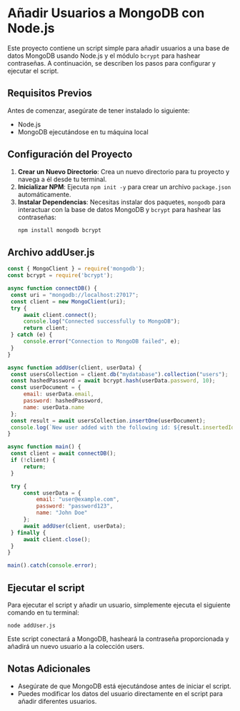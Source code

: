 # Añadir Usuarios a MongoDB con Node.js

Este proyecto contiene un script simple para añadir usuarios a una base de datos MongoDB usando Node.js y el módulo `bcrypt` para hashear contraseñas. A continuación, se describen los pasos para configurar y ejecutar el script.

## Requisitos Previos

Antes de comenzar, asegúrate de tener instalado lo siguiente:

- Node.js
- MongoDB ejecutándose en tu máquina local

## Configuración del Proyecto

1. **Crear un Nuevo Directorio**: Crea un nuevo directorio para tu proyecto y navega a él desde tu terminal.
2. **Inicializar NPM**: Ejecuta `npm init -y` para crear un archivo `package.json` automáticamente.
3. **Instalar Dependencias**: Necesitas instalar dos paquetes, `mongodb` para interactuar con la base de datos MongoDB y `bcrypt` para hashear las contraseñas:
   ```bash
   npm install mongodb bcrypt
   ```
## Archivo addUser.js

   ```javascript
const { MongoClient } = require('mongodb');
const bcrypt = require('bcrypt');

async function connectDB() {
    const uri = "mongodb://localhost:27017";
    const client = new MongoClient(uri);
    try {
        await client.connect();
        console.log("Connected successfully to MongoDB");
        return client;
    } catch (e) {
        console.error("Connection to MongoDB failed", e);
    }
}

async function addUser(client, userData) {
    const usersCollection = client.db("mydatabase").collection("users");
    const hashedPassword = await bcrypt.hash(userData.password, 10);
    const userDocument = {
        email: userData.email,
        password: hashedPassword,
        name: userData.name
    };
    const result = await usersCollection.insertOne(userDocument);
    console.log(`New user added with the following id: ${result.insertedId}`);
}

async function main() {
    const client = await connectDB();
    if (!client) {
        return;
    }

    try {
        const userData = {
            email: "user@example.com",
            password: "password123",
            name: "John Doe"
        };
        await addUser(client, userData);
    } finally {
        await client.close();
    }
}

main().catch(console.error);
   ```

## Ejecutar el script

Para ejecutar el script y añadir un usuario, simplemente ejecuta el siguiente comando en tu terminal:

````shell
node addUser.js
````
Este script conectará a MongoDB, hasheará la contraseña proporcionada y añadirá un nuevo usuario a la colección users.

## Notas Adicionales

- Asegúrate de que MongoDB está ejecutándose antes de iniciar el script.
- Puedes modificar los datos del usuario directamente en el script para añadir diferentes usuarios.